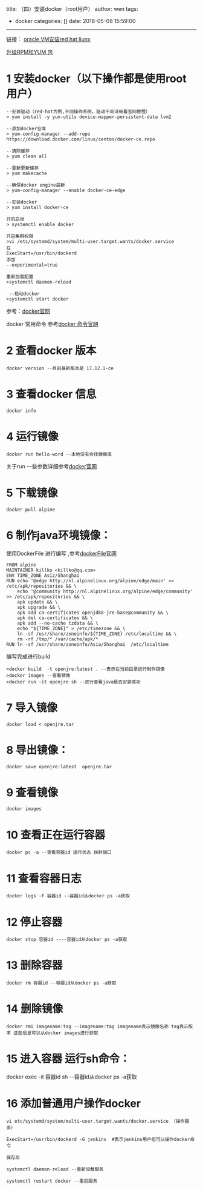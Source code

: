 title: （四）安装docker（root用户）
author: wen
tags:
  - docker
categories: []
date: 2018-05-08 15:59:00
---
链接：
[oracle VM安装red hat liunx](/2018/05/08/）oracle-VM安装red-hat-liunx/)

[升级RPM和YUM 包](/2018/05/08/）Red-Hat-升级-rpm软件、YUM软件（root用户）/)

# 1 安装docker（以下操作都是使用root用户）
```
--安装驱动（red-hat为例,不同操作系统，驱动不同详细看官网教程）
> yum install -y yum-utils device-mapper-persistent-data lvm2  

--添加docker仓库
> yum-config-manager --add-repo https://download.docker.com/linux/centos/docker-ce.repo

--清除缓存
> yum clean all

--重新更新缓存
> yum makecache

--确保docker engine最新
> yum-config-manager --enable docker-ce-edge

--安装docker
> yum install docker-ce

开机启动
> systemctl enable docker

开启集群权限
>vi /etc/systemd/system/multi-user.target.wants/docker.service 
在
ExecStart=/usr/bin/dockerd 
添加
--experimental=true 

重新加载配置
>systemctl daemon-reload 

 --启动docker
>systemctl start docker
```

参考：[docker官网](https://docs.docker.com/install/linux/docker-ce/centos/)

docker 常用命令 参考[docker 命令官网](https://docs.docker.com/engine/reference/run/)

# 2 查看docker 版本
```
docker version --目前最新版本是 17.12.1-ce
```
# 3 查看docker 信息
```
docker info
```
# 4 运行镜像
```
docker run hello-word --本地没有会找镜像库 
```
关于run 一些参数详细参考[docker官网](https://docs.docker.com/engine/reference/run/)



# 5 下载镜像
```
docker pull alpine
```
# 6 制作java环境镜像：
使用DockerFile 进行编写 ,参考[dockerFile官网](https://docs.docker.com/engine/reference/builder/#usage)

```
FROM alpine
MAINTAINER killko <killko@qq.com>
ENV TIME_ZONE Asiz/Shanghai
RUN echo '@edge http://nl.alpinelinux.org/alpine/edge/main' >> /etc/apk/repositories && \
    echo '@community http://nl.alpinelinux.org/alpine/edge/community' >> /etc/apk/repositories && \
    apk update && \
    apk upgrade && \
    apk add ca-certificates openjdk8-jre-base@community && \
    apk del ca-certificates && \
    apk add --no-cache tzdata && \
    echo "${TIME_ZONE}" > /etc/timezone && \
    ln -sf /usr/share/zoneinfo/${TIME_ZONE} /etc/localtime && \
    rm -rf /tmp/* /var/cache/apk/*
RUN ln -sf /usr/share/zoneinfo/Asia/Shanghai  /etc/localtime
```
编写完成进行build
```
>docker build  -t openjre:latest . --表示在当前目录进行制作镜像
>docker images --查看镜像
>docker run -it openjre sh --进行查看java是否安装成功
```


# 7 导入镜像
```
docker load < openjre.tar
```

# 8 导出镜像：
```
docker save openjre:latest  openjre.tar
```

# 9 查看镜像
```
docker images
```

# 10 查看正在运行容器
```
docker ps -a --查看容器id 运行状态 映射端口
```

# 11 查看容器日志
```
docker logs -f 容器id --容器id从docker ps -a获取
```

# 12 停止容器
```
docker stop 容器id ----容器id从docker ps -a获取
```

# 13 删除容器
```
docker rm 容器id --容器id从docker ps -a获取
```
# 14 删除镜像
```
docker rmi imagename:tag --imagename:tag imagename表示镜像名称 tag表示版本 这些信息可以从docker images进行获取
```

# 15 进入容器 运行sh命令：
docker exec -it 容器id sh --容器id从docker ps -a获取

# 16 添加普通用户操作docker
```
vi etc/systemd/system/multi-user.target.wants/docker.service （操作服务）

ExecStart=/usr/bin/dockerd -G jenkins  #表示jenkins用户组可以操作docker命令

保存后

systemctl daemon-reload --重新加载服务

systemctl restart docker --重启服务
```